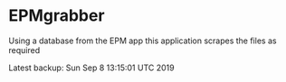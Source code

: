 # EPMgrabber
Using a database from the EPM app this application scrapes the files as required


Latest backup: Sun Sep 8 13:15:01 UTC 2019
